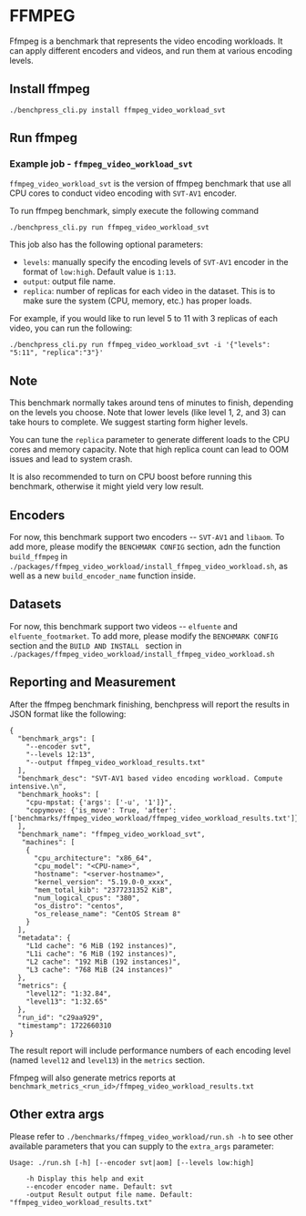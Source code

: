 <!--
Copyright (c) Meta Platforms, Inc. and affiliates.

This source code is licensed under the MIT license found in the
LICENSE file in the root directory of this source tree.
-->
# FFMPEG

Ffmpeg is a benchmark that represents the video encoding workloads. It can apply different encoders and videos, and run them at various encoding levels.

## Install ffmpeg

```
./benchpress_cli.py install ffmpeg_video_workload_svt
```

## Run ffmpeg

### Example job - `ffmpeg_video_workload_svt`

`ffmpeg_video_workload_svt` is the version of ffmpeg benchmark that use all CPU cores to conduct video encoding with `SVT-AV1` encoder.

To run ffmpeg benchmark, simply execute the following command

```
./benchpress_cli.py run ffmpeg_video_workload_svt
```

This job also has the following optional parameters:
  - `levels`: manually specify the encoding levels of `SVT-AV1` encoder in the format of `low:high`. Default value is `1:13`.
  - `output`: output file name.
  - `replica`: number of replicas for each video in the dataset. This is to make sure the system (CPU, memory, etc.) has proper loads.


For example, if you would like to run level 5 to 11 with 3 replicas of each video, you can run the following:

```
./benchpress_cli.py run ffmpeg_video_workload_svt -i '{"levels": "5:11", "replica":"3"}'
```
## Note

This benchmark normally takes around tens of minutes to finish, depending on the levels you choose. Note that lower levels (like level 1, 2, and 3) can take hours to complete. We suggest starting form higher levels.

You can tune the `replica` parameter to generate different loads to the CPU cores and memory capacity. Note that high replica count can lead to OOM issues and lead to system crash.

It is also recommended to turn on CPU boost before running this benchmark, otherwise it might yield very low result.

## Encoders

For now, this benchmark support two encoders -- `SVT-AV1` and `libaom`. To add more, please modify the `BENCHMARK CONFIG` section, adn the function `build_ffmpeg` in `./packages/ffmpeg_video_workload/install_ffmpeg_video_workload.sh`, as well as a new `build_encoder_name` function inside.

## Datasets

For now, this benchmark support two videos -- `elfuente` and `elfuente_footmarket`. To add more, please modify the `BENCHMARK CONFIG` section and the `BUILD AND INSTALL ` section in  `./packages/ffmpeg_video_workload/install_ffmpeg_video_workload.sh`

## Reporting and Measurement

After the ffmpeg benchmark finishing, benchpress will report the results in
JSON format like the following:

```
{
  "benchmark_args": [
    "--encoder svt",
    "--levels 12:13",
    "--output ffmpeg_video_workload_results.txt"
  ],
  "benchmark_desc": "SVT-AV1 based video encoding workload. Compute intensive.\n",
  "benchmark_hooks": [
    "cpu-mpstat: {'args': ['-u', '1']}",
    "copymove: {'is_move': True, 'after': ['benchmarks/ffmpeg_video_workload/ffmpeg_video_workload_results.txt']}"
  ],
  "benchmark_name": "ffmpeg_video_workload_svt",
   "machines": [
    {
      "cpu_architecture": "x86_64",
      "cpu_model": "<CPU-name>",
      "hostname": "<server-hostname>",
      "kernel_version": "5.19.0-0_xxxx",
      "mem_total_kib": "2377231352 KiB",
      "num_logical_cpus": "380",
      "os_distro": "centos",
      "os_release_name": "CentOS Stream 8"
    }
  ],
  "metadata": {
    "L1d cache": "6 MiB (192 instances)",
    "L1i cache": "6 MiB (192 instances)",
    "L2 cache": "192 MiB (192 instances)",
    "L3 cache": "768 MiB (24 instances)"
  },
  "metrics": {
    "level12": "1:32.84",
    "level13": "1:32.65"
  },
  "run_id": "c29aa929",
  "timestamp": 1722660310
}
```

The result report will include performance numbers of each encoding level (named `level12` and `level13`) in the `metrics` section.


Ffmpeg will also generate metrics reports at
`benchmark_metrics_<run_id>/ffmpeg_video_workload_results.txt`


## Other extra args

Please refer to `./benchmarks/ffmpeg_video_workload/run.sh -h` to see other available
parameters that you can supply to the `extra_args` parameter:

```
Usage: ./run.sh [-h] [--encoder svt|aom] [--levels low:high]

    -h Display this help and exit
    --encoder encoder name. Default: svt
    -output Result output file name. Default: "ffmpeg_video_workload_results.txt"
```
